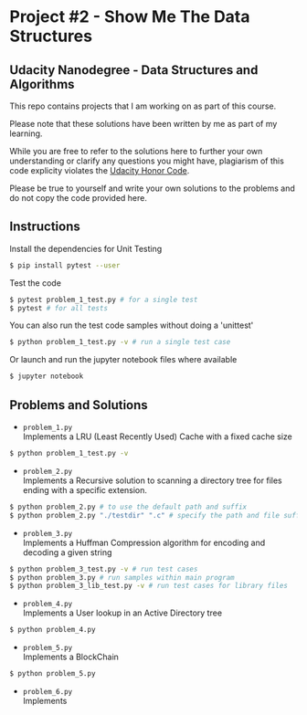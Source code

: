 # Project #2 - Show Me The Data Structures
## Udacity Nanodegree - Data Structures and Algorithms

This repo contains projects that I am working on as part of this course.

Please note that these solutions have been written by me as part of my learning.

While you are free to refer to the solutions here to further your own understanding or clarify any questions you might have,
plagiarism of this code explicity violates the [Udacity Honor Code](https://www.udacity.com/legal/en-us/honor-code).

Please be true to yourself and write your own solutions to the problems and do not copy the code provided here.

## Instructions

Install the dependencies for Unit Testing
```bash
$ pip install pytest --user
```

Test the code
```bash
$ pytest problem_1_test.py # for a single test
$ pytest # for all tests
```

You can also run the test code samples without doing a 'unittest'
```bash
$ python problem_1_test.py -v # run a single test case
```

Or launch and run the jupyter notebook files where available
```bash
$ jupyter notebook
```

## Problems and Solutions
+ `problem_1.py`\
Implements a LRU (Least Recently Used) Cache with a fixed cache size
```bash
$ python problem_1_test.py -v
```

+ `problem_2.py`\
Implements a Recursive solution to scanning a directory tree for files ending with a specific extension.
```bash
$ python problem_2.py # to use the default path and suffix
$ python problem_2.py "./testdir" ".c" # specify the path and file suffix
```

+ `problem_3.py`\
Implements a Huffman Compression algorithm for encoding and decoding a given string
```bash
$ python problem_3_test.py -v # run test cases
$ python problem_3.py # run samples within main program
$ python problem_3_lib_test.py -v # run test cases for library files
```

+ `problem_4.py`\
Implements a User lookup in an Active Directory tree
```bash
$ python problem_4.py
```

+ `problem_5.py`\
Implements a BlockChain
```bash
$ python problem_5.py
```

+ `problem_6.py`\
Implements

